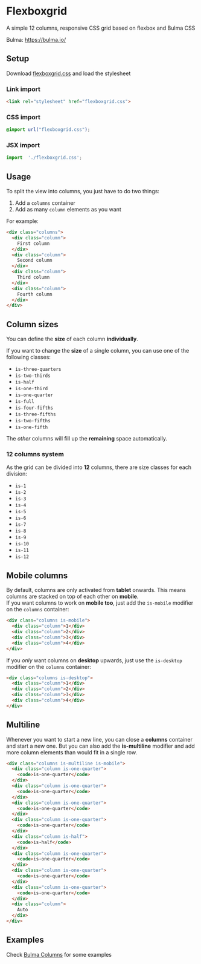 
# Flexboxgrid
A simple 12 columns, responsive CSS grid based on flexbox and Bulma CSS

Bulma: https://bulma.io/

## Setup
Download [flexboxgrid.css](css/flexboxgrid.css) and load the stylesheet

### Link import
```html
<link rel="stylesheet" href="flexboxgrid.css">
```
### CSS import
```css
@import url("flexboxgrid.css");
```
### JSX import
```js
import  './flexboxgrid.css';
```

## Usage
To split the view into columns, you just have to do two things:

 1. Add a ```columns``` container
 2. Add as many  ```column``` elements as you want

For example:
```html
<div class="columns">
  <div class="column">
    First column
  </div>
  <div class="column">
    Second column
  </div>
  <div class="column">
    Third column
  </div>
  <div class="column">
    Fourth column
  </div>
</div>
```

## Column sizes
You can define the  **size**  of each column  **individually**.

If you want to change the  **size**  of a single column, you can use one of the following classes:
-   `is-three-quarters`
-   `is-two-thirds`
-   `is-half`
-   `is-one-third`
-   `is-one-quarter`
-   `is-full`
-    `is-four-fifths`
-   `is-three-fifths`
-   `is-two-fifths`
-   `is-one-fifth`

The  _other_  columns will fill up the  **remaining**  space automatically.

### 12 columns system
As the grid can be divided into  **12**  columns, there are size classes for each division:
-   `is-1`
-   `is-2`
-   `is-3`
-   `is-4`
-   `is-5`
-   `is-6`
-   `is-7`
-   `is-8`
-   `is-9`
-   `is-10`
-   `is-11`
-   `is-12`

## Mobile columns
By default, columns are only activated from **tablet** onwards. This means columns are stacked on top of each other on **mobile**.  
If you want columns to work on **mobile too**, just add the `is-mobile` modifier on the `columns` container:

```html
<div class="columns is-mobile">
  <div class="column">1</div>
  <div class="column">2</div>
  <div class="column">3</div>
  <div class="column">4</div>
</div>
```
If you  _only_  want columns on  **desktop**  upwards, just use the  `is-desktop`  modifier on the  `columns`  container:
```html
<div class="columns is-desktop">
  <div class="column">1</div>
  <div class="column">2</div>
  <div class="column">3</div>
  <div class="column">4</div>
</div>
```

## Multiline
Whenever you want to start a new line, you can close a **columns** container and start a new one. But you can also add the **is-multiline** modifier and add more column elements than would fit in a single row.
```html
<div class="columns is-multiline is-mobile">
  <div class="column is-one-quarter">
    <code>is-one-quarter</code>
  </div>
  <div class="column is-one-quarter">
    <code>is-one-quarter</code>
  </div>
  <div class="column is-one-quarter">
    <code>is-one-quarter</code>
  </div>
  <div class="column is-one-quarter">
    <code>is-one-quarter</code>
  </div>
  <div class="column is-half">
    <code>is-half</code>
  </div>
  <div class="column is-one-quarter">
    <code>is-one-quarter</code>
  </div>
  <div class="column is-one-quarter">
    <code>is-one-quarter</code>
  </div>
  <div class="column is-one-quarter">
    <code>is-one-quarter</code>
  </div>
  <div class="column">
    Auto
  </div>
</div>
```

## Examples
Check [Bulma Columns](https://bulma.io/documentation/columns/) for some examples
